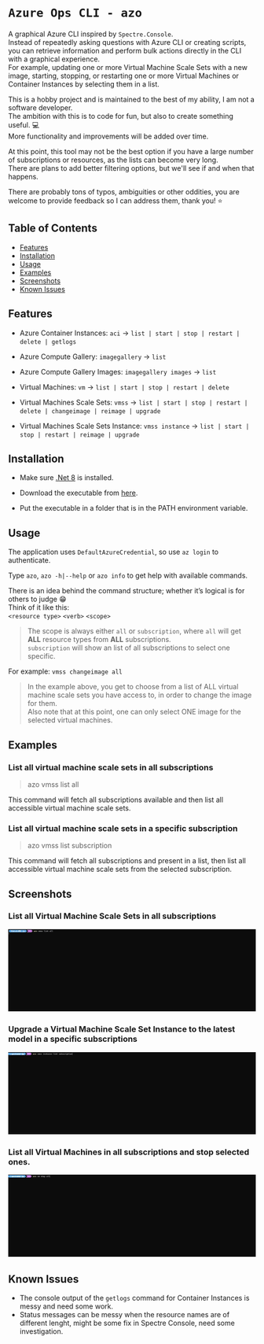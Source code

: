 # `Azure Ops CLI - azo`

A graphical Azure CLI inspired by `Spectre.Console`.  
Instead of repeatedly asking questions with Azure CLI or creating scripts, you can retrieve information and perform bulk actions directly in the CLI with a graphical experience.  
For example, updating one or more Virtual Machine Scale Sets with a new image, starting, stopping, or restarting one or more Virtual Machines or Container Instances by selecting them in a list.  

This is a hobby project and is maintained to the best of my ability, I am not a software developer.  
The ambition with this is to code for fun, but also to create something useful. :computer:  
More functionality and improvements will be added over time.  

At this point, this tool may not be the best option if you have a large number of subscriptions or resources, as the lists can become very long.  
There are plans to add better filtering options, but we'll see if and when that happens.

There are probably tons of typos, ambiguities or other oddities, you are welcome to provide feedback so I can address them, thank you! :star:

## Table of Contents

- [Features](#features)
- [Installation](#installation)
- [Usage](#usage)
- [Examples](#examples)
- [Screenshots](#screenshots)
- [Known Issues](#known-issues)

## Features

- Azure Container Instances: `aci` ->  `list | start | stop | restart | delete | getlogs`

- Azure Compute Gallery: `imagegallery` -> `list `
- Azure Compute Gallery Images: `imagegallery images` -> `list`
- Virtual Machines:  `vm` -> `list | start | stop | restart | delete`
- Virtual Machines Scale Sets: `vmss` -> `list | start | stop | restart | delete | changeimage | reimage | upgrade`
- Virtual Machines Scale Sets Instance:  `vmss instance` -> `list | start | stop | restart | reimage | upgrade`


## Installation

- Make sure [.Net 8](https://dotnet.microsoft.com/en-us/download/dotnet/8.0) is installed.

- Download the executable from [here](https://github.com/patkje75/AzureOpsCLI/releases/latest).
- Put the executable in a folder that is in the PATH environment variable.


## Usage
The application uses `DefaultAzureCredential`, so use `az login` to authenticate.

Type `azo`, `azo -h|--help` or `azo info` to get help with available commands.

There is an idea behind the command structure; whether it’s logical is for others to judge :grin:  
Think of it like this:  
`<resource type>` `<verb>` `<scope>`

>The scope is always either `all` or `subscription`, where `all` will get **ALL** resource types from **ALL** subscriptions.  
`subscription` will show an list of all subscriptions to select one specific.  

For example: `vmss changeimage all`
>In the example above, you get to choose from a list of ALL virtual machine scale sets you have access to, in order to change the image for them.  
Also note that at this point, one can only select ONE image for the selected virtual machines.

## Examples

### List all virtual machine scale sets in all subscriptions
>azo vmss list all

This command will fetch all subscriptions available and then list all accessible virtual machine scale sets.

### List all virtual machine scale sets in a specific subscription
>azo vmss list subscription

This command will fetch all subscriptions and present in a list, then list all accessible virtual machine scale sets from the selected subscription.

## Screenshots

### List all Virtual Machine Scale Sets in all subscriptions
![vmss list screenshot](./resources/gfx/vmss_list_all.gif)

### Upgrade a Virtual Machine Scale Set Instance to the latest model in a specific subscriptions
![vmss upgrade screenshot](./resources/gfx/vmss_instances_upgrade_subscription.gif)

### List all Virtual Machines in all subscriptions and stop selected ones.
![vm stop all screenshot](./resources/gfx/vm_stop_all.gif)

## Known Issues 
- The console output of the `getlogs` command for Container Instances is messy and need some work.
- Status messages can be messy when the resource names are of different lenght, might be some fix in Spectre Console, need some investigation.